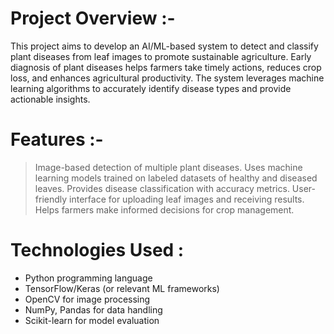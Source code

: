 # Project Overview :- 
This project aims to develop an AI/ML-based system to detect and classify plant diseases from leaf images to promote sustainable agriculture. Early diagnosis of plant diseases helps farmers take timely actions, reduces crop loss, and enhances agricultural productivity. The system leverages machine learning algorithms to accurately identify disease types and provide actionable insights.

# Features :-
> Image-based detection of multiple plant diseases.
> Uses machine learning models trained on labeled datasets of healthy and diseased leaves.
> Provides disease classification with accuracy metrics.
> User-friendly interface for uploading leaf images and receiving results.
> Helps farmers make informed decisions for crop management.

# Technologies Used :
- Python programming language
- TensorFlow/Keras (or relevant ML frameworks)
- OpenCV for image processing
- NumPy, Pandas for data handling
- Scikit-learn for model evaluation
